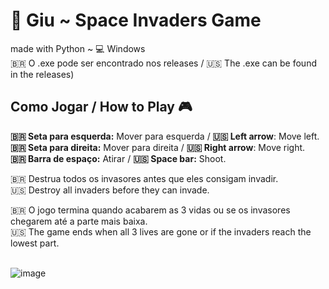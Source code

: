 # 👾 Giu ~ Space Invaders Game
made with Python ~ 💻 Windows<br>
🇧🇷 O .exe pode ser encontrado nos releases / 🇺🇸 The .exe can be found in the releases)

## Como Jogar / How to Play 🎮
  **🇧🇷 Seta para esquerda:** Mover para esquerda / **🇺🇸 Left arrow**: Move left.  
  **🇧🇷 Seta para direita:** Mover para direita / **🇺🇸 Right arrow**: Move right.<br>
  **🇧🇷 Barra de espaço:** Atirar / **🇺🇸 Space bar:** Shoot.
  
  🇧🇷 Destrua todos os invasores antes que eles consigam invadir.<br>
  🇺🇸 Destroy all invaders before they can invade.
    
  🇧🇷 O jogo termina quando acabarem as 3 vidas ou se os invasores chegarem até a parte mais baixa.  
  🇺🇸 The game ends when all 3 lives are gone or if the invaders reach the lowest part.<br><br>

![image](https://github.com/user-attachments/assets/b27e9b07-a498-42f8-adc3-f9eaf36c3483)

